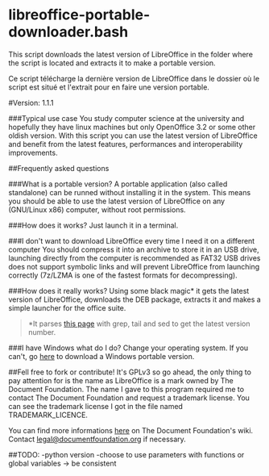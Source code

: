 libreoffice-portable-downloader.bash
====================================
This script downloads the latest version of LibreOffice in the folder where the script is located and extracts it to make a portable version.

Ce script télécharge la dernière version de LibreOffice dans le dossier où le script est situé et l'extrait pour en faire une version portable.

#Version: 1.1.1

###Typical use case
You study computer science at the university and hopefully they have linux machines but only OpenOffice 3.2 or some other oldish version. With this script you can use the latest version of LibreOffice and benefit from the latest features, performances and interoperability improvements. 

##Frequently asked questions

###What is a portable version?
A portable application (also called standalone) can be runned without installing it in the system. This means you should be able to use the latest version of LibreOffice on any (GNU/Linux x86) computer, without root permissions.

###How does it works?
Just launch it in a terminal.

###I don't want to download LibreOffice every time I need it on a different computer
You should compress it into an archive to store it in an USB drive, launching directly from the computer is recommended as FAT32 USB drives does not support symbolic links and will prevent LibreOffice from launching correctly (7z/LZMA is one of the fastest formats for decompressing).

###How does it really works?
Using some black magic* it gets the latest version of LibreOffice, downloads the DEB package, extracts it and makes a simple launcher for the office suite.

>*It parses [this page](https://download.documentfoundation.org/libreoffice/stable/) with grep, tail and sed to get the latest version number.

###I have Windows what do I do?
Change your operating system. If you can't, go [here](https://www.libreoffice.org/download/portable/) to download a Windows portable version.


##Fell free to fork or contribute!
It's GPLv3 so go ahead, the only thing to pay attention for is the name as LibreOffice is a mark owned by The Document Foundation. The name I gave to this program required me to contact The Document Foundation and request a trademark license. You can see the trademark license I got in the file named TRADEMARK_LICENCE.

You can find more informations [here](https://wiki.documentfoundation.org/TradeMark_Policy) on The Document Foundation's wiki. Contact [legal@documentfoundation.org](mailto:legal@documentfoundation.org) if necessary.



##TODO:
	-python version
	-choose to use parameters with functions or global variables -> be consistent
